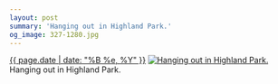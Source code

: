 ```yaml
---
layout: post
summary: 'Hanging out in Highland Park.'
og_image: 327-1280.jpg
---
```


<p>
  <time><a href="/327">{{ page.date | date: "%B %e, %Y" }}</a></time>
  <a href="/327"><img src="{{ site.assets_url }}/327-640.jpg" srcset="{{ site.assets_url }}/327-1280.jpg 1280w, {{ site.assets_url }}/327-960.jpg 960w, {{ site.assets_url }}/327-640.jpg 640w, {{ site.assets_url }}/327-320.jpg 320w" sizes="(min-width: 700px) 50vw, calc(100vw - 2rem)" alt="Hanging out in Highland Park." /></a>
  <span>Hanging out in Highland Park.</span>
</p>
